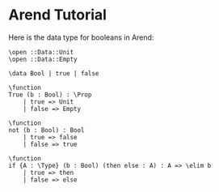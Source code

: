 Arend Tutorial
===============

Here is the data type for booleans in Arend:

~~~~.arend
\open ::Data::Unit
\open ::Data::Empty

\data Bool | true | false

\function
True (b : Bool) : \Prop
    | true => Unit
    | false => Empty

\function
not (b : Bool) : Bool
    | true => false
    | false => true

\function
if {A : \Type} (b : Bool) (then else : A) : A => \elim b
    | true => then
    | false => else
~~~~
